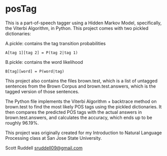 # posTag
This is a part-of-speech tagger using a Hidden Markov Model, specifically, the Viterbi Algorithm, in Python.
This project comes with two pickled dictionaries: 
  
  A.pickle: contains the tag transition probabilities
    
    A[tag 1][tag 2] = P(tag 2|tag 1)
  
  B.pickle: contains the word likelihood
    
    B[tag][word] = P(word|tag)

This project also contains the files brown.test, which is a list of untagged sentences from the Brown Corpus and brown.test.answers, which is the tagged version of those sentences.

The Python file implements the Viterbi Algorithm + backtrace method on brown.test to find the most likely POS tags using the pickled dictionaries. It then compares the predicted POS tags with the actual answers in brown.test.answers, and calculates the accuracy, which ends up to be roughly 96.19%.

This project was originally created for my Introduction to Natural Language Processing class at San Jose State University.

Scott Ruddell
sruddell09@gmail.com
